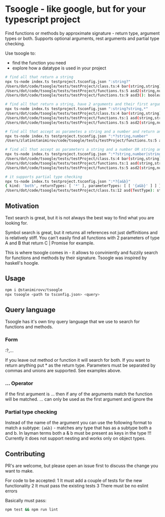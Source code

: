 # Tsoogle - like google, but for your typescript project

Find functions or methods by approximate signature - return type, argument types or both.
Supports optional arguments, rest arguments and partial type checking.

Use tsoogle to:
* find the function you need
* explore how a datatype is used in your project

```bash
# find all that return a string
npx ts-node index.ts testproject.tsconfig.json ":string?"      
/Users/dot/code/tsoogle/tests/testProject/class.ts:4 bar(string,string): string
/Users/dot/code/tsoogle/tests/testProject/functions.ts:5 asd2(string,number): string
/Users/dot/code/tsoogle/tests/testProject/functions.ts:9 asd3(): boolean | Record<string, string>

# find all that return a string, have 2 arguments and their first argument is a string
npx ts-node index.ts testproject.tsconfig.json ":string?string,*"
/Users/dot/code/tsoogle/tests/testProject/class.ts:4 bar(string,string): string
/Users/dot/code/tsoogle/tests/testProject/functions.ts:1 asd(string,string): string
/Users/dot/code/tsoogle/tests/testProject/functions.ts:5 asd2(string,number): string

# find all that accept as parametes a string and a number and return anything
npx ts-node index.ts testproject.tsconfig.json ":*?string,number"
/Users/zlatinstanimirov/code/tsoogle/tests/testProject/functions.ts:5 asd2(string,number): string

# find all that accept as parameters a string and a number OR string and return anything
npx ts-node index.ts testproject.tsconfig.json ":*?string,number|string"
/Users/dot/code/tsoogle/tests/testProject/class.ts:4 bar(string,string): string
/Users/dot/code/tsoogle/tests/testProject/functions.ts:1 asd(string,string): string
/Users/dot/code/tsoogle/tests/testProject/functions.ts:5 asd2(string,number): strin

# it supports partial type checking
npx ts-node index.ts testproject.tsconfig.json ":*?{a&b}"
{ kind: 'both', returnTypes: [ '*' ], parameterTypes: [ [ '{a&b}' ] ] }
/Users/dot/code/tsoogle/tests/testProject/class.ts:12 asd(TestType): string
```

## Motivation

Text search is great, but it is not always the best way to find what you are looking for.

Symbol search is great, but it returns all references not just deffinitions and is relatively stiff.
You can't easily find all functions with 2 parameters of type A and B that return C | Promise<C> for example.

This is where tsoogle comes in - it allows to conviniently and fuzzily search for functions and methods by their signature.
Tsoogle was inspired by haskell's hoogle.

## Usage
```bash
npm i @stanimirovv/tsoogle
npx tsoogle <path to tsconfig.json> <query>
```

## Query language

Tsoogle has it's own tiny query language that we use to search for functions and methods.

### Form
<method or function>:<return type>?<param1>,<param2>...

If you leave out method or function it will search for both.
If you want to return anything put * as the return type.
Parameters must be separated by commas and unions are supported. See examples above.

### ... Operator
if the first argument is ... then if any of the arguments match the function will be matched.
... can only be used as the first argument and ignore the 

### Partial type checking

Instead of the name of the argument you can use the following format to match a subtype:
`{a&b}` - matches any type that has as a subtype both a and b. In layman terms both a & b must be present as keys in the type
!!! Currently it does not support nesting and works only on object types.



## Contributing
PR's are welcome, but please open an issue first to discuss the change you want to make.

For code to be accepted:
1 It must add a couple of tests for the new functionality
2 It must pass the existing tests
3 There must be no eslint errors

Basically must pass:
```bash
npm test && npm run lint
```